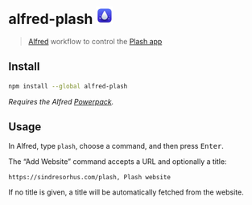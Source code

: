 # alfred-plash <img src="icon.png" width="34">

> [Alfred](https://alfredapp.com) workflow to control the [Plash app](https://github.com/sindresorhus/Plash)

## Install

```sh
npm install --global alfred-plash
```

*Requires the Alfred [Powerpack](https://www.alfredapp.com/powerpack/).*

## Usage

In Alfred, type `plash`, choose a command, and then press <kbd>Enter</kbd>.

The “Add Website” command accepts a URL and optionally a title:

```
https://sindresorhus.com/plash, Plash website
```

If no title is given, a title will be automatically fetched from the website.
